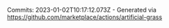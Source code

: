 Commits: 2023-01-02T10:17:12.073Z - Generated via https://github.com/marketplace/actions/artificial-grass
<br>
